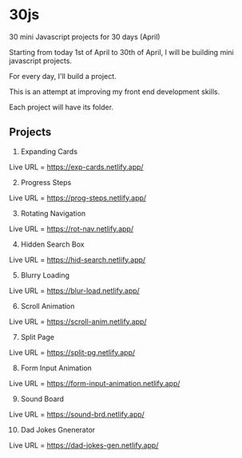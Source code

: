 # 30js
 30 mini Javascript projects for 30 days (April) 

 Starting from today 1st of April to 30th of April, I will be building mini javascript projects.

 For every day, I'll build a project.

 This is an attempt at improving my front end development skills.

 Each project will have its folder.

## Projects

1. Expanding Cards

Live URL = https://exp-cards.netlify.app/


2. Progress Steps

Live URL = https://prog-steps.netlify.app/


3. Rotating Navigation

Live URL = https://rot-nav.netlify.app/


4. Hidden Search Box

Live URL = https://hid-search.netlify.app/


5. Blurry Loading

Live URL = https://blur-load.netlify.app/


6. Scroll Animation

Live URL = https://scroll-anim.netlify.app/

7. Split Page

Live URL = https://split-pg.netlify.app/

8. Form Input Animation

Live URL = https://form-input-animation.netlify.app/

9. Sound Board

Live URL = https://sound-brd.netlify.app/

10. Dad Jokes Gnenerator

Live URL = https://dad-jokes-gen.netlify.app/
